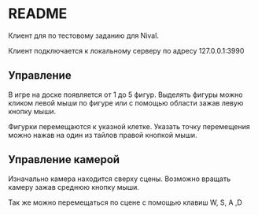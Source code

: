 # README #

Клиент для по тестовому заданию для Nival.

Клиент подключается к локальному серверу по адресу 127.0.0.1:3990

## Управление ##

В игре на доске появляется от 1 до 5 фигур. 
Выделять фигуры можно кликом левой мыши по фигуре или с помощью области зажав левую кнопку мыши. 

Фигурки перемещаются к указной клетке. Указать точку перемещения можно нажав на один из тайлов правой кнопкой мыши. 

## Управление камерой ##

Изначально камера находится сверху сцены. 
Возможно вращать камеру зажав среднюю кнопку мыши. 

Так же можно перемещаться по сцене с помощью клавиш W, S, A ,D